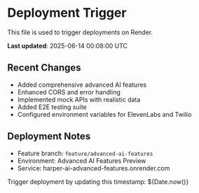 # Deployment Trigger

This file is used to trigger deployments on Render.

**Last updated**: 2025-06-14 00:08:00 UTC

## Recent Changes
- Added comprehensive advanced AI features
- Enhanced CORS and error handling
- Implemented mock APIs with realistic data
- Added E2E testing suite
- Configured environment variables for ElevenLabs and Twilio

## Deployment Notes
- Feature branch: `feature/advanced-ai-features` 
- Environment: Advanced AI Features Preview
- Service: harper-ai-advanced-features.onrender.com

Trigger deployment by updating this timestamp: ${Date.now()}